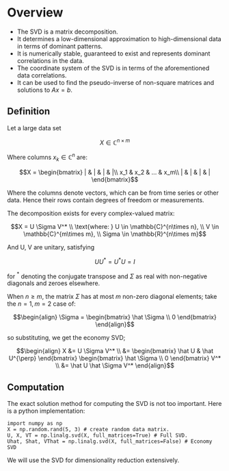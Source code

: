 # Overview

- The SVD is a matrix decomposition. 
- It determines a low-dimensional approximation to high-dimensional data in terms of dominant patterns.
- It is numerically stable, guaranteed to exist and represents dominant correlations in the data.
- The coordinate system of the SVD is in terms of the aforementioned data correlations. 
- It can be used to find the pseudo-inverse of non-square matrices and solutions to $Ax = b$.

## Definition

Let a large data set 

$$X \in \mathbb{C}^{n\times m}$$

Where columns $x_k \in \mathbb{C}^n$ are: 

$$X = 
\begin{bmatrix}
| & | & | & |\\
x_1 & x_2 & ... & x_m\\
| & | & | & |
\end{bmatrix}$$

Where the columns denote vectors, which can be from time series or other data. Hence their rows contain degrees of freedom or measurements.

The decomposition exists for every complex-valued matrix:

$$X = U \Sigma V^* \\
\text{where: } U \in \mathbb{C}^{n\times n}, \\
V \in \mathbb{C}^{m\times m}, \\
Sigma \in \mathbb{R}^{n\times m}$$

And U, V are unitary, satisfying 

$$UU^* = U^*U = I$$

for $^*$ denoting the conjugate transpose and $\Sigma$ as real with non-negative diagonals and zeroes elsewhere.

When $n \ge m$, the matrix $\Sigma$ has at most $m$ non-zero diagonal elements; take the $n=1, m=2$ case of:

$$\begin{align}
\Sigma = 
\begin{bmatrix}
\hat \Sigma \\
0
\end{bmatrix}
\end{align}$$

so substituting, we get the economy SVD;

$$\begin{align}
X &= U \Sigma V^* \\
&= 
\begin{bmatrix}
\hat U & \hat U^{\perp}
\end{bmatrix}
\begin{bmatrix}
\hat \Sigma \\
0
\end{bmatrix}
 V^* \\
&= \hat U \hat \Sigma V^*
\end{align}$$

## Computation
The exact solution method for computing the SVD is not too important. Here is a python
implementation:

```
import numpy as np
X = np.random.rand(5, 3) # create random data matrix.
U, X, VT = np.linalg.svd(X, full_matrices=True) # Full SVD.
Uhat, Shat, VThat = np.linalg.svd(X, full_matrices=False) # Economy SVD
```

We will use the SVD for dimensionality reduction extensively.